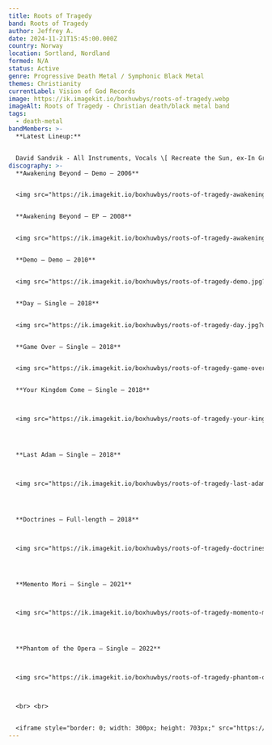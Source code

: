 ```yaml
---
title: Roots of Tragedy
band: Roots of Tragedy
author: Jeffrey A.
date: 2024-11-21T15:45:00.000Z
country: Norway
location: Sortland, Nordland
formed: N/A
status: Active
genre: Progressive Death Metal / Symphonic Black Metal
themes: Christianity
currentLabel: Vision of God Records
image: https://ik.imagekit.io/boxhuwbys/roots-of-tragedy.webp
imageAlt: Roots of Tragedy - Christian death/black metal band
tags:
  - death-metal
bandMembers: >-
  **Latest Lineup:**


  David Sandvik - All Instruments, Vocals \[ Recreate the Sun, ex-In Grief, Sons of YHWH, ex-Aspired]
discography: >-
  **Awakening Beyond – Demo – 2006**


  <img src="https://ik.imagekit.io/boxhuwbys/roots-of-tragedy-awakening-beyond-demo.jpg?updatedAt=1732230999128" alt="Roots of Tragedy - Awakening Beyond - Demo  cover" style="width:300px; height:auto;">


  **Awakening Beyond – EP – 2008**


  <img src="https://ik.imagekit.io/boxhuwbys/roots-of-tragedy-awakening-beyond-ep.jpg?updatedAt=1732230999160" alt="Roots of Tragedy- Awakening Beyond – EPalbum cover" style="width:300px; height:auto;">


  **Demo – Demo – 2010**


  <img src="https://ik.imagekit.io/boxhuwbys/roots-of-tragedy-demo.jpg?updatedAt=1732230998981" alt="Roots of Tragedy - Demo - cover" style="width:300px; height:auto;">


  **Day – Single – 2018**


  <img src="https://ik.imagekit.io/boxhuwbys/roots-of-tragedy-day.jpg?updatedAt=1732230999090" alt="Roots of Tragedy - Day - cover" style="width:300px; height:auto;">


  **Game Over – Single – 2018**


  <img src="https://ik.imagekit.io/boxhuwbys/roots-of-tragedy-game-over.jpg?updatedAt=1732230999739" alt="Roots of Tragedy - Game Over  Single cover" style="width:300px; height:auto;">


  **Your Kingdom Come – Single – 2018**



  <img src="https://ik.imagekit.io/boxhuwbys/roots-of-tragedy-your-kingdom-come.jpg?updatedAt=1732230998852" alt="Roots of Tragedy - Day - cover" style="width:300px; height:auto;">




  **Last Adam – Single – 2018**



  <img src="https://ik.imagekit.io/boxhuwbys/roots-of-tragedy-last-adam.jpg?updatedAt=1732230999926" alt="Roots of Tragedy - Day - cover" style="width:300px; height:auto;">




  **Doctrines – Full-length – 2018**



  <img src="https://ik.imagekit.io/boxhuwbys/roots-of-tragedy-doctrines.jpg?updatedAt=1732230999725" alt="Roots of Tragedy - Day - cover" style="width:300px; height:auto;">




  **Memento Mori – Single – 2021**



  <img src="https://ik.imagekit.io/boxhuwbys/roots-of-tragedy-momento-mori.jpg" alt="Roots of Tragedy - Day - cover" style="width:300px; height:auto;">




  **Phantom of the Opera – Single – 2022**



  <img src="https://ik.imagekit.io/boxhuwbys/roots-of-tragedy-phantom-of-the%20opera.png" alt="Roots of Tragedy - Day - cover" style="width:300px; height:auto;">



  <br> <br>


  <iframe style="border: 0; width: 300px; height: 703px;" src="https://bandcamp.com/EmbeddedPlayer/album=2758328307/size=large/bgcol=333333/linkcol=0f91ff/transparent=true/" seamless><a href="https://rootsoftragedy.bandcamp.com/album/doctrines-deluxe-edition-2">Doctrines - Deluxe Edition by Roots of Tragedy</a></iframe>
---
```

